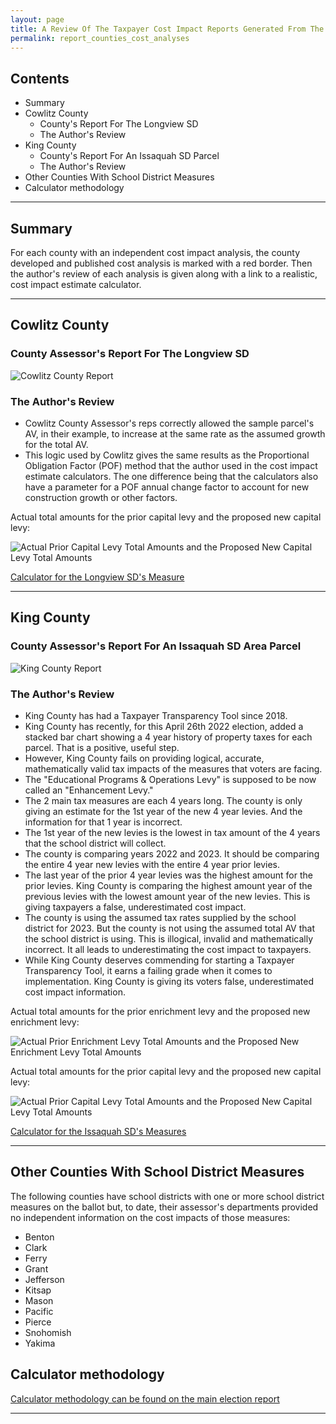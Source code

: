 ```yaml
---
layout: page
title: A Review Of The Taxpayer Cost Impact Reports Generated From The County Assessors For Their School Districts' Measures For The April 26th 2022 Election
permalink: report_counties_cost_analyses
---
```



## Contents
- Summary
- Cowlitz County
  - County's Report For The Longview SD
  - The Author's Review
- King County
  - County's Report For An Issaquah SD Parcel
  - The Author's Review
- Other Counties With School District Measures
- Calculator methodology


___

## Summary

For each county with an independent cost impact analysis, the county developed and published cost analysis is marked with a red border. 
Then the author's review of each analysis is given along with a link to a realistic, cost impact estimate calculator.

___

## Cowlitz County

### County Assessor's Report For The Longview SD

![Cowlitz County Report](pagesManual/LeviesReport/20220426/CowlitzCountyLongviewCostAnalysesWithBorder.png "Cowlitz County Report")

### The Author's Review

- Cowlitz County Assessor's reps correctly allowed the sample parcel's AV, in their example, 
to increase at the same rate as the assumed growth for the total AV. 
- This logic used by Cowlitz gives the same results as the Proportional Obligation Factor (POF) method that the author used in the cost impact estimate calculators. The one difference being that the 
calculators also have a parameter for a POF annual change factor to account for new construction growth or other factors.

Actual total amounts for the prior capital levy and the proposed new capital levy:

![Actual Prior Capital Levy Total Amounts and the Proposed New Capital Levy Total Amounts](pagesManual/LeviesReport/20220426/LongviewCapital.png "Actual Prior Capital Levy Total Amounts and the Proposed New Capital Levy Total Amounts")

[Calculator for the Longview SD's Measure](calculator_longview_enhanced)

___

## King County

### County Assessor's Report For An Issaquah SD Area Parcel

![King County Report](pagesManual/LeviesReport/20220426/KingCountyCostAnalysisWithBorder.png "King County Report")

### The Author's Review

- King County has had a Taxpayer Transparency Tool since 2018.
- King County has recently, for this April 26th 2022 election, added a stacked bar chart showing a 4 year history of property taxes for each parcel. That is a positive, useful step.
- However, King County fails on providing logical, accurate, mathematically valid tax impacts of the measures that voters are facing.
- The "Educational Programs & Operations Levy" is supposed to be now called an "Enhancement Levy."
- The 2 main tax measures are each 4 years long. The county is only giving an estimate for the 1st year of the new 4 year levies. And the information for that 1 year is incorrect.
- The 1st year of the new levies is the lowest in tax amount of the 4 years that the school district will collect.
- The county is comparing years 2022 and 2023. It should be comparing the entire 4 year new levies with the entire 4 year prior levies. 
- The last year of the prior 4 year levies was the highest amount for the prior levies. King County is comparing the highest amount year of the previous levies with the lowest amount year of the new levies. 
This is giving taxpayers a false, underestimated cost impact.
- The county is using the assumed tax rates supplied by the school district for 2023. But the county is not using the assumed total AV that the school district is using. 
This is illogical, invalid and mathematically incorrect. It all leads to underestimating the cost impact to taxpayers.
- While King County deserves commending for starting a Taxpayer Transparency Tool, it earns a failing grade when it comes to implementation. 
King County is giving its voters false, underestimated cost impact information. 

Actual total amounts for the prior enrichment levy and the proposed new enrichment levy:

![Actual Prior Enrichment Levy Total Amounts and the Proposed New Enrichment Levy Total Amounts](pagesManual/LeviesReport/20220426/IssaquahEnrichment.png "Actual Prior Enrichment Levy Total Amounts and the Proposed New Enrichment Levy Total Amounts")

Actual total amounts for the prior capital levy and the proposed new capital levy:

![Actual Prior Capital Levy Total Amounts and the Proposed New Capital Levy Total Amounts](pagesManual/LeviesReport/20220426/IssaquahCapital.png "Actual Prior Capital Levy Total Amounts and the Proposed New Capital Levy Total Amounts")

[Calculator for the Issaquah SD's Measures](calculator_issaquah_enhanced)

___

## Other Counties With School District Measures

The following counties have school districts with one or more school district measures on the ballot but, to date, their assessor's departments provided no independent information on the cost impacts of those measures:

- Benton
- Clark
- Ferry
- Grant
- Jefferson
- Kitsap
- Mason
- Pacific
- Pierce
- Snohomish
- Yakima


## Calculator methodology

[Calculator methodology can be found on the main election report](report_levies_20220426)

___